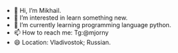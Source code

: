 - 👋 Hi, I’m Mikhail.
- 👀 I’m interested in learn something new.
- 🌱 I’m currently learning programming language python.
- 📫 How to reach me: Tg:@mjorny
- 😄 Location: Vladivostok; Russian.


<!---
Mikhail-Gts/Mikhail-Gts is a ✨ special ✨ repository because its `README.md` (this file) appears on your GitHub profile.
You can click the Preview link to take a look at your changes.
--->
